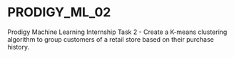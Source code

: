 # PRODIGY_ML_02

Prodigy Machine Learning Internship Task 2 - Create a K-means clustering algorithm to group customers of a retail store based on their purchase history.
